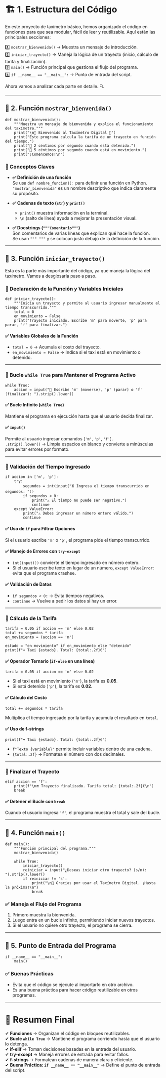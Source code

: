 
# 🏗 1. Estructura del Código

En este proyecto de taxímetro básico, hemos organizado el código en funciones para que sea modular, fácil de leer y reutilizable. Aquí están las principales secciones:

1️⃣ `mostrar_bienvenida()` → Muestra un mensaje de introducción.  
2️⃣ `iniciar_trayecto()` → Maneja la lógica de un trayecto (inicio, cálculo de tarifa y finalización).  
3️⃣ `main()` → Función principal que gestiona el flujo del programa.  
4️⃣ `if __name__ == "__main__":` → Punto de entrada del script.

Ahora vamos a analizar cada parte en detalle. 🔍

---

## 📌 2. Función `mostrar_bienvenida()`

```
def mostrar_bienvenida():
    """Muestra un mensaje de bienvenida y explica el funcionamiento del taxímetro."""
    print("\n🚖 Bienvenido al Taxímetro Digital 🚖")
    print("Este programa calcula la tarifa de un trayecto en función del tiempo.")
    print("🔹 2 céntimos por segundo cuando está detenido.")
    print("🔹 5 céntimos por segundo cuando está en movimiento.")
    print("¡Comencemos!\n")
```

### 🔎 Conceptos Claves

- **✅ Definición de una función**  
  Se usa `def nombre_funcion():` para definir una función en Python.  
  `"mostrar_bienvenida"` es un nombre descriptivo que indica claramente su propósito.

- **✅ Cadenas de texto (`str`) y `print()`**  
  - `print()` muestra información en la terminal.  
  - `\n` (salto de línea) ayuda a mejorar la presentación visual.

- **✅ Docstrings (`"""Comentario"""`)**  
  Son comentarios de varias líneas que explican qué hace la función.  
  Se usan `""" """` y se colocan justo debajo de la definición de la función.

---

## 📌 3. Función `iniciar_trayecto()`

Esta es la parte más importante del código, ya que maneja la lógica del taxímetro. Vamos a desglosarla paso a paso.

### 🔹 Declaración de la Función y Variables Iniciales

```
def iniciar_trayecto():
    """Inicia un trayecto y permite al usuario ingresar manualmente el tiempo transcurrido."""
    total = 0
    en_movimiento = False
    print("Trayecto iniciado. Escribe 'm' para moverte, 'p' para parar, 'f' para finalizar.")
```

#### ✅ Variables Globales de la Función

- `total = 0` → Acumula el costo del trayecto.  
- `en_movimiento = False` → Indica si el taxi está en movimiento o detenido.

---

### 🔹 Bucle `while True` para Mantener el Programa Activo

```
while True:
    accion = input("🚗 Escribe 'm' (moverse), 'p' (parar) o 'f' (finalizar): ").strip().lower()
```

#### ✅ Bucle Infinito (`while True`)  
Mantiene el programa en ejecución hasta que el usuario decida finalizar.

#### ✅ `input()`  
Permite al usuario ingresar comandos (`'m'`, `'p'`, `'f'`).  
`.strip().lower()` → Limpia espacios en blanco y convierte a minúsculas para evitar errores por formato.

---

### 🔹 Validación del Tiempo Ingresado

```
if accion in ['m', 'p']:
    try:
        segundos = int(input("⏳ Ingresa el tiempo transcurrido en segundos: "))
        if segundos < 0:
            print("⚠️ El tiempo no puede ser negativo.")
            continue
    except ValueError:
        print("⚠️ Debes ingresar un número entero válido.")
        continue
```

#### ✅ Uso de `if` para Filtrar Opciones  
Si el usuario escribe `'m'` o `'p'`, el programa pide el tiempo transcurrido.

#### ✅ Manejo de Errores con `try-except`  
- `int(input())` convierte el tiempo ingresado en número entero.  
- Si el usuario escribe texto en lugar de un número, `except ValueError:` evita que el programa crashee.

#### ✅ Validación de Datos  
- `if segundos < 0:` → Evita tiempos negativos.  
- `continue` → Vuelve a pedir los datos si hay un error.

---

### 🔹 Cálculo de la Tarifa

```
tarifa = 0.05 if accion == 'm' else 0.02
total += segundos * tarifa
en_movimiento = (accion == 'm')

estado = "en movimiento" if en_movimiento else "detenido"
print(f"➡️ Taxi {estado}. Total: {total:.2f}€")
```

#### ✅ Operador Ternario (`if-else` en una línea)

```
tarifa = 0.05 if accion == 'm' else 0.02
```
- Si el taxi está en movimiento (`'m'`), la tarifa es **0.05**.
- Si está detenido (`'p'`), la tarifa es **0.02**.

#### ✅ Cálculo del Costo

```
total += segundos * tarifa
```
Multiplica el tiempo ingresado por la tarifa y acumula el resultado en `total`.

#### ✅ Uso de f-strings

```
print(f"➡️ Taxi {estado}. Total: {total:.2f}€")
```
- `f"Texto {variable}"` permite incluir variables dentro de una cadena.
- `{total:.2f}` → Formatea el número con dos decimales.

---

### 🔹 Finalizar el Trayecto

```
elif accion == 'f':
    print(f"\n🔚 Trayecto finalizado. Tarifa total: {total:.2f}€\n")
    break
```

#### ✅ Detener el Bucle con `break`
Cuando el usuario ingresa `'f'`, el programa muestra el total y sale del bucle.

---

## 📌 4. Función `main()`

```
def main():
    """Función principal del programa."""
    mostrar_bienvenida()

    while True:
        iniciar_trayecto()
        reiniciar = input("¿Deseas iniciar otro trayecto? (s/n): ").strip().lower()
        if reiniciar != 's':
            print("\n👋 Gracias por usar el Taxímetro Digital. ¡Hasta la próxima!\n")
            break
```

### ✅ Maneja el Flujo del Programa

1. Primero muestra la bienvenida.
2. Luego entra en un bucle infinito, permitiendo iniciar nuevos trayectos.
3. Si el usuario no quiere otro trayecto, el programa se cierra.

---

## 📌 5. Punto de Entrada del Programa

```
if __name__ == "__main__":
    main()
```

### ✅ Buenas Prácticas

- Evita que el código se ejecute al importarlo en otro archivo.
- Es una buena práctica para hacer código reutilizable en otros programas.

---

# 🎯 Resumen Final

✔ **Funciones** → Organizan el código en bloques reutilizables.  
✔ **Bucle `while True`** → Mantiene el programa corriendo hasta que el usuario lo detenga.  
✔ **if-elif** → Toman decisiones basadas en la entrada del usuario.  
✔ **try-except** → Maneja errores de entrada para evitar fallos.  
✔ **f-strings** → Formatean cadenas de manera clara y eficiente.  
✔ **Buena Práctica: `if __name__ == "__main__"`** → Define el punto de entrada del script.
```
